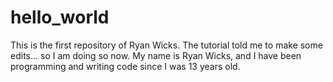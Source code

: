 # hello_world
This is the first repository of Ryan Wicks.
The tutorial told me to make some edits... so I am doing so now. My name is Ryan Wicks, and I have been programming and writing code since I was 13 years old.
